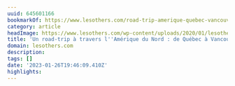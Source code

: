 ```yaml
---
uuid: 645601166
bookmarkOf: https://www.lesothers.com/road-trip-amerique-quebec-vancouver
category: article
headImage: https://www.lesothers.com/wp-content/uploads/2020/01/lesothers_aventure_road_trip_amerique_nord_aurelien_buttin_42.jpg
title: 'Un road-trip à travers l''Amérique du Nord : de Québec à Vancouver'
domain: lesothers.com
description:
tags: []
date: '2023-01-26T19:46:09.410Z'
highlights:
---
```





